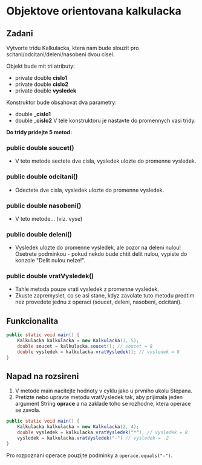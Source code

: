 # Objektove orientovana kalkulacka

## Zadani
Vytvorte tridu Kalkulacka, ktera nam bude slouzit pro scitani/odcitani/deleni/nasobeni dvou cisel.

Objekt bude mit tri atributy:
- private double __cislo1__
- private double __cislo2__
- private double __vysledek__

Konstruktor bude obsahovat dva parametry:
- double ___cislo1__
- double ___cislo2__
V tele konstruktoru je nastavte do promennych vasi tridy.

__Do tridy pridejte 5 metod:__
### public double soucet()
- V teto metode sectete dve cisla, vysledek ulozte do promenne vysledek.
### public double odcitani()
- Odectete dve cisla, vysledek ulozte do promenne vysledek.
### public double nasobeni()
- V teto metode... (viz. vyse)
### public double deleni()
- Vysledek ulozte do promenne vysledek, ale pozor na deleni nulou! Osetrete podminkou - pokud nekdo bude chtit delit nulou, vypiste do konzole "Delit nulou nelze!".
### public double vratVysledek()
- Tahle metoda pouze vrati vysledek z promenne vysledek.
- Zkuste zapremyslet, co se asi stane, kdyz zavolate tuto metodu predtim nez provedete jednu z operaci (soucet, deleni, nasobeni, odcitani).

## Funkcionalita
```java
public static void main() {
	Kalkulacka kalkulacka = new Kalkulacka(3, 5);
	double soucet = kalkulacka.soucet(); // soucet = 8
	double vysledek = kalkulacka.vratVysledek(); // vysledek = 8
}
```
## Napad na rozsireni
1) V metode main nacitejte hodnoty v cyklu jako u prvniho ukolu Stepana.
2) Pretizte nebo upravte metodu vratVysledek tak, aby prijimala jeden argument String __oprace__ a na zaklade toho se rozhodne, ktera operace se zavola.
```java
public static void main() {
	Kalkulacka kalkulacka = new Kalkulacka(2, 4);
	double vysledek = kalkulacka.vratVysledek("*"); // vysledek = 8
	vysledek = kalkulacka.vratVysledek("-") // vysledek = -2
}
```
Pro rozpoznani operace pouzijte podminky a `operace.equals("-")`.
